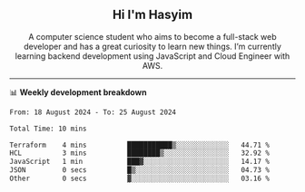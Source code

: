 <h2 align="center">Hi I'm Hasyim</h2>

<p align="center">A computer science student who aims to become a full-stack web developer and has a great curiosity to learn new things. I’m currently learning backend development using JavaScript and Cloud Engineer with AWS.</p>

---

📊 **Weekly development breakdown**

<!--START_SECTION:waka-->

```txt
From: 18 August 2024 - To: 25 August 2024

Total Time: 10 mins

Terraform    4 mins          ███████████▒░░░░░░░░░░░░░   44.71 %
HCL          3 mins          ████████▒░░░░░░░░░░░░░░░░   32.92 %
JavaScript   1 min           ███▓░░░░░░░░░░░░░░░░░░░░░   14.17 %
JSON         0 secs          █▒░░░░░░░░░░░░░░░░░░░░░░░   04.73 %
Other        0 secs          ▓░░░░░░░░░░░░░░░░░░░░░░░░   03.16 %
```

<!--END_SECTION:waka-->


<!-- - You can reach me on **hasyim11c@gmail.com** -->
